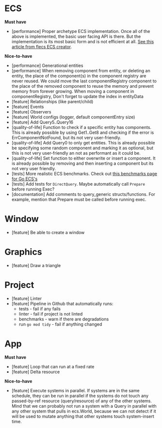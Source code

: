 # ECS
**Must have**
- [performance] Proper archetype ECS implementation. Once all of the above is implemented, the basic user facing API is there. But the implementation is its most basic form and is not efficient at all. [See this article from flecs ECS creator](https://ajmmertens.medium.com/building-an-ecs-1-where-are-my-entities-and-components-63d07c7da742).

**Nice-to-have**
- [performance] Generational entities
- [performance] When removing component from entity, or deleting an entity, the place of the component(s) in the component registry are never reused. We could move the last componentRegistry component to the place of the removed component to reuse the memory and prevent memory from forever growing. When moving a component in componentRegistry, Don't forget to update the index in entityData
- [feature] Relationships (like parent/child)
- [feature] Events
- [feature] Observers
- [feature] World configs (logger, default componentEntry size)
- [feature] Add Query5..Query16
- [quality-of-life] Function to check if a specific entity has components. This is already possible by using Get1..Get8 and checking if the error is ErrComponentNotFound, but its not very user-friendly.
- [quality-of-life] Add Query0 to only get entities. This is already possible be specifying some random component and marking it as optional, but this is not very user-friendly an not as performant as it could be. 
- [quality-of-life] Set function to either overwrite or insert a component. It is already possible by removing and then inserting a component but its not very user friendly.
- [tests] More realistic ECS benchmarks. Check out [this benchmarks page for Go ECS's](https://github.com/mlange-42/go-ecs-benchmarks)
- [tests] Add tests for `DirectQuery`. Maybe automatically call `Prepare` before running Exec? 
- [documentation] Add comments to query_generic structs/functions. For example, mention that Prepare must be called before running exec.

# Window
- [feature] Be able to create a window

# Graphics
- [feature] Draw a triangle

# Project
- [feature] Linter
- [feature] Pipeline in Github that automatically runs:
    - tests - fail if any fails
    - linter - fail if project is not linted
    - benchmarks - warn if there are degradations
    - run `go mod tidy` - fail if anything changed

# App
**Must have**
- [feature] Loop that can run at a fixed rate
- [feature] Delta resource

**Nice-to-have**
- [feature] Execute systems in parallel. If systems are in the same schedule, they can be run in parallel if the systems do not touch any passed-by-ref resource (query/resource) of any of the other systems. Mind that we can probably not run a system with a Query in parallel with any other system that pulls in ecs.World, because we can not detect if it will be used to mutate anything that other systems touch system-insert time.
